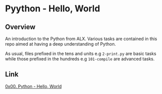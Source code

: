 # Pyython - Hello, World

## Overview
An introduction to the Python from ALX. Various tasks are contained in this repo aimed at having a deep understanding of Python.

As usual, files prefixed in the tens and units e.g `2-print.py` are basic tasks while those prefixed in the hundreds e.g `101-compile` are advanced tasks.

## Link
[0x00. Python - Hello, World](https://intranet.alxswe.com/projects/231)
